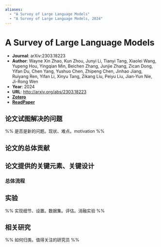 ```yaml
---
aliases:
  - "A Survey of Large Language Models"
  - "A Survey of Large Language Models, 2024"
---
```

# A Survey of Large Language Models

- **Journal**: arXiv:2303.18223
- **Author**: Wayne Xin Zhao, Kun Zhou, Junyi Li, Tianyi Tang, Xiaolei Wang, Yupeng Hou, Yingqian Min, Beichen Zhang, Junjie Zhang, Zican Dong, Yifan Du, Chen Yang, Yushuo Chen, Zhipeng Chen, Jinhao Jiang, Ruiyang Ren, Yifan Li, Xinyu Tang, Zikang Liu, Peiyu Liu, Jian-Yun Nie, Ji-Rong Wen
- **Year**: 2024
- **URL**: http://arxiv.org/abs/2303.18223
- [**Zotero**](zotero://select/items/@2024SurveyLargeLanguageZhao)
- [**ReadPaper**](https://readpaper.com/pdf-annotate/note?pdfId=4826727357121298433&noteId=2533688736324122112)

## 论文试图解决的问题

%% 是否是新的问题。现状、难点。motivation %%

## 论文的总体贡献

## 论文提供的关键元素、关键设计

### 总体流程

## 实验

%% 实现细节、设置。数据集。评估。消融实验 %%

## 相关研究

%% 如何归类。值得关注的研究员 %%
